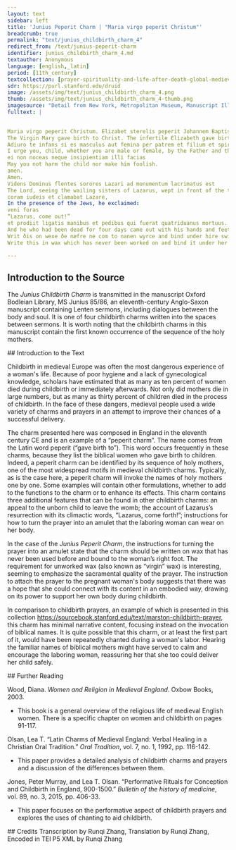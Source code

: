 ```yaml
---
layout: text
sidebar: left
title: 'Junius Peperit Charm | "Maria virgo peperit Christum"'
breadcrumb: true
permalink: "text/junius_childbirth_charm_4"
redirect_from: /text/junius-peperit-charm
identifier: junius_childbirth_charm_4.md
textauthor: Anonymous
language: [english,_latin]
period: [11th_century]
textcollection: [prayer-spirituality-and-life-after-death-global-medieval-perspectives]
sdr: https://purl.stanford.edu/druid 
image: /assets/img/text/junius_childbirth_charm_4.png
thumb: /assets/img/text/junius_childbirth_charm_4-thumb.png
imagesource: "Detail from New York, Metropolitan Museum, Manuscript Illumination with the Birth of the Virgin in an Initial G, from a Gradual [Public Domain]"
fulltext: |
  

Maria virgo peperit Christum. Elizabet sterelis peperit Johannem Baptistam. 
The Virgin Mary gave birth to Christ. The infertile Elizabeth gave birth to John the Baptist.
Adiuro te infans si es masculus aut femina per patrem et filium et spiritum sanctum ut exeas et recedas ultra
I urge you, child, whether you are male or female, by the Father and the Son and the Holy Spirit, to come out and move beyond.
ei non noceas neque insipientiam illi facias
May you not harm the child nor make him foolish.
amen.
Amen.
Videns Dominus flentes sorores Lazari ad monumentum lacrimatus est
The Lord, seeing the wailing sisters of Lazarus, wept in front of the tomb.
coram iudeis et clamabat Lazare,
In the presence of the Jews, he exclaimed:
veni foras
“Lazarus, come out!”
et prodiit ligatis manibus et pedibus qui fuerat quatriduanus mortuus.
And he who had been dead for four days came out with his hands and feet bound.
Writ ðis on wexe ðe næfre ne com to nanen wyrce and bind under hire swiðran fot.
Write this in wax which has never been worked on and bind it under her right foot.

--- 
```

## Introduction to the Source 
<p>The <em>Junius Childbirth Charm</em> is transmitted in the manuscript Oxford Bodleian Library, MS Junius 85/86, an eleventh-century Anglo-Saxon manuscript containing Lenten sermons, including dialogues between the body and soul. It is one of four childbirth charms written into the spaces between sermons. It is worth noting that the childbirth charms in this manuscript contain the first known occurrence of the sequence of the holy mothers.</p>
## Introduction to the Text 
<p>Childbirth in medieval Europe was often the most dangerous experience of a woman's life. Because of poor hygiene and a lack of gynecological knowledge, scholars have estimated that as many as ten percent of women died during childbirth or immediately afterwards. Not only did mothers die in large numbers, but as many as thirty percent of children died in the process of childbirth. In the face of these dangers, medieval people used a wide variety of charms and prayers in an attempt to improve their chances of a successful delivery.</p> <p>The charm presented here was composed in England in the eleventh century CE and is an example of a “peperit charm”. The name comes from the Latin word peperit (“gave birth to”). This word occurs frequently in these charms, because they list the biblical women who gave birth to children. Indeed, a peperit charm can be identified by its sequence of holy mothers, one of the most widespread motifs in medieval childbirth charms. Typically, as is the case here, a peperit charm will invoke the names of holy mothers one by one. Some examples will contain other formulations, whether to add to the functions to the charm or to enhance its effects. This charm contains three additional features that can be found in other childbirth charms: an appeal to the unborn child to leave the womb; the account of Lazarus’s resurrection with its climactic words, “Lazarus, come forth!”; instructions for how to turn the prayer into an amulet that the laboring woman can wear on her body.</p> <p>In the case of the <em>Junius Peperit Charm</em>, the instructions for turning the prayer into an amulet state that the charm should be written on wax that has never been used before and bound to the woman’s right foot. The requirement for unworked wax (also known as “virgin” wax) is interesting, seeming to emphasize the sacramental quality of the prayer. The instruction to attach the prayer to the pregnant woman's body suggests that there was a hope that she could connect with its content in an embodied way, drawing on its power to support her own body during childbirth.</p> <p>In comparison to childbirth prayers, an example of which is presented in this collection <a href="https://sourcebook.stanford.edu/text/marston-childbirth-prayer">https://sourcebook.stanford.edu/text/marston-childbirth-prayer</a>, this charm has minimal narrative content, focusing instead on the invocation of biblical names. It is quite possible that this charm, or at least the first part of it, would have been repeatedly chanted during a woman's labor. Hearing the familiar names of biblical mothers might have served to calm and encourage the laboring woman, reassuring her that she too could deliver her child safely.</p>
## Further Reading 
<p>Wood, Diana. <em>Women and Religion in Medieval England</em>. Oxbow Books, 2003.</p> <ul> <li>This book is a general overview of the religious life of medieval English women. There is a specific chapter on women and childbirth on pages 91-117.</li> </ul> <p>Olsan, Lea T. “Latin Charms of Medieval England: Verbal Healing in a Christian Oral Tradition.” <em>Oral Tradition</em>, vol. 7, no. 1, 1992, pp. 116-142.</p> <ul> <li>This paper provides a detailed analysis of childbirth charms and prayers and a discussion of the differences between them.</li> </ul> <p>Jones, Peter Murray, and Lea T. Olsan. “Performative Rituals for Conception and Childbirth in England, 900-1500.” <em>Bulletin of the history of medicine</em>, vol. 89, no. 3, 2015, pp. 406-33.</p> <ul> <li>This paper focuses on the performative aspect of childbirth prayers and explores the uses of chanting to aid childbirth.</li> </ul>
## Credits
Transcription by Runqi Zhang, Translation by Runqi Zhang, Encoded in TEI P5 XML by Runqi Zhang
